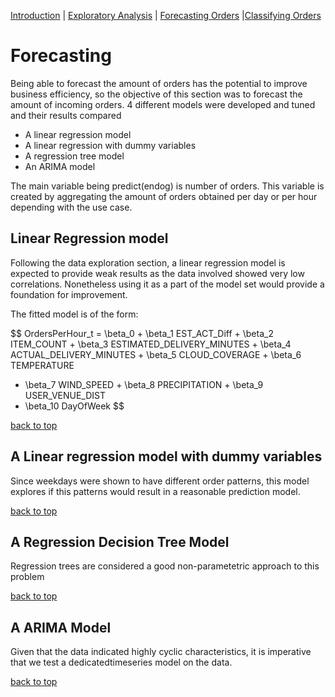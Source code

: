 [Introduction](./../../index.md) | [Exploratory Analysis](./../pages/data_exploration.md) | [Forecasting Orders](./../pages/order_forecasting.md) |[Classifying Orders](./../pages/order_classification.md)

# Forecasting

Being able to forecast the amount of orders has the potential to
improve business efficiency, so the objective of this section was to
forecast the amount of incoming orders. 4 different models were
developed and tuned and their results compared

- A linear regression model
- A linear regression with dummy variables
- A regression tree model
- An ARIMA model

The main variable being predict(endog) is number of orders. This
variable is created by aggregating the amount of orders obtained per
day or per hour depending with the use case.

## Linear Regression model

Following the data exploration section, a linear regression model is
expected to provide weak results as the data involved showed very low
correlations. Nonetheless using it as a part of the model set would
provide a foundation for improvement.

The fitted model is of the form:

$$ OrdersPerHour_t = \beta_0 + \beta_1 EST_ACT_Diff + \beta_2
ITEM_COUNT + \beta_3 ESTIMATED_DELIVERY_MINUTES + \beta_4
ACTUAL_DELIVERY_MINUTES + \beta_5 CLOUD_COVERAGE + \beta_6 TEMPERATURE
+ \beta_7 WIND_SPEED + \beta_8 PRECIPITATION + \beta_9 USER_VENUE_DIST
+ \beta_10 DayOfWeek $$



[back to top](./../pages/order_forecasting.md)

## A Linear regression model with dummy variables

Since weekdays were shown to have different order patterns, this model
explores if this patterns would result in a reasonable prediction
model.

[back to top](./../pages/order_forecasting.md)


## A Regression Decision Tree Model
Regression trees are considered a good non-parametetric approach to this problem

[back to top](./../pages/order_forecasting.md)

## A ARIMA Model

Given that the data indicated highly cyclic characteristics, it is
imperative that we test a dedicatedtimeseries model on the data.

[back to top](./../pages/order_forecasting.md)

